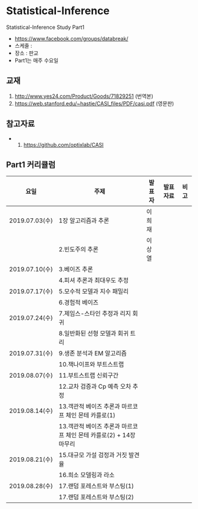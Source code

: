 # Statistical-Inference

Statistical-Inference Study Part1

* https://www.facebook.com/groups/databreak/
* 스케줄 : 
* 장소 : 판교
* Part1는 매주 수요일


## 교재

1. http://www.yes24.com/Product/Goods/71829251 (번역본)
2. https://web.stanford.edu/~hastie/CASI_files/PDF/casi.pdf (영문판)

## 참고자료

* 1. https://github.com/optixlab/CASI


## Part1 커리큘럼
|요일   |주제   |발표자   |발표자료   |비고|
|---|---|---|---|---|
|2019.07.03(수)|1장 알고리즘과 추론|이희재|||
||2.빈도주의 추론|이상열||
|2019.07.10(수)|3.베이즈 추론||||
||4.피셔 추론과 최대우도 추정|||
|2019.07.17(수)|5.모수적 모델과 지수 패밀리||||
||6.경험적 베이즈|||
|2019.07.24(수)|7.제임스-스타인 추정과 리지 회귀||||
||8.일반화된 선형 모델과 회귀 트리|||
|2019.07.31(수)|9.생존 분석과 EM 알고리즘||||
||10.잭나이프와 부트스트랩|||
|2019.08.07(수)|11.부트스트랩 신뢰구간||||
||12.교차 검증과 Cp 예측 오차 추정|||
|2019.08.14(수)|13.객관적 베이즈 추론과 마르코프 체인 몬테 카를로(1)||||
||13.객관적 베이즈 추론과 마르코프 체인 몬테 카를로(2) + 14장 마무리|||
|2019.08.21(수)|15.대규모 가설 검정과 거짓 발견율||||
||16.희소 모델링과 라소|||
|2019.08.28(수)|17.랜덤 포레스트와 부스팅(1)||||
||17.랜덤 포레스트와 부스팅(2)|||



